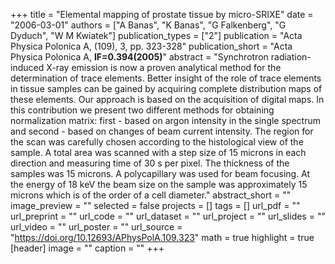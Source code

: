 +++
title = "Elemental mapping of prostate tissue by micro-SRIXE"
date = "2006-03-01"
authors = ["A Banas", "K Banas", "G Falkenberg", "G Dyduch", "W M Kwiatek"]
publication_types = ["2"]
publication = "Acta Physica Polonica A, (109), 3, pp. 323-328"
publication_short = "Acta Physica Polonica A, **IF=0.394(2005)**"
abstract = "Synchrotron radiation-induced X-ray emission is now a proven analytical method for the determination of trace elements. Better insight of the role of trace elements in tissue samples can be gained by acquiring complete distribution maps of these elements. Our approach is based on the acquisition of digital maps. In this contribution we present two different methods for obtaining normalization matrix: first - based on argon intensity in the single spectrum and second - based on changes of beam current intensity. The region for the scan was carefully chosen according to the histological view of the sample. A total area was scanned with a step size of 15 microns in each direction and measuring time of 30 s per pixel. The thickness of the samples was 15 microns. A polycapillary was used for beam focusing. At the energy of 18 keV the beam size on the sample was approximately 15 microns which is of the order of a cell diameter."
abstract_short = ""
image_preview = ""
selected = false
projects = []
tags = []
url_pdf = ""
url_preprint = ""
url_code = ""
url_dataset = ""
url_project = ""
url_slides = ""
url_video = ""
url_poster = ""
url_source = "https://doi.org/10.12693/APhysPolA.109.323"
math = true
highlight = true
[header]
image = ""
caption = ""
+++
